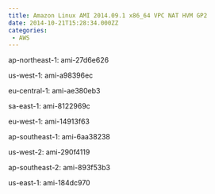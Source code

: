 ```yaml
---
title: Amazon Linux AMI 2014.09.1 x86_64 VPC NAT HVM GP2
date: 2014-10-21T15:28:34.000ZZ
categories:
 - AWS
---
```


ap-northeast-1: ami-27d6e626

us-west-1: ami-a98396ec

eu-central-1: ami-ae380eb3

sa-east-1: ami-8122969c

eu-west-1: ami-14913f63

ap-southeast-1: ami-6aa38238

us-west-2: ami-290f4119

ap-southeast-2: ami-893f53b3

us-east-1: ami-184dc970

